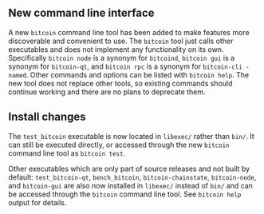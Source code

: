 New command line interface
--------------------------

A new `bitcoin` command line tool has been added to make features more
discoverable and convenient to use. The `bitcoin` tool just calls other
executables and does not implement any functionality on its own. Specifically
`bitcoin node` is a synonym for `bitcoind`, `bitcoin gui` is a synonym for
`bitcoin-qt`, and `bitcoin rpc` is a synonym for `bitcoin-cli -named`. Other
commands and options can be listed with `bitcoin help`. The new tool does not
replace other tools, so existing commands should continue working and there are
no plans to deprecate them.

Install changes
---------------

The `test_bitcoin` executable is now located in `libexec/` rather than `bin/`.
It can still be executed directly, or accessed through the new `bitcoin` command
line tool as `bitcoin test`.

Other executables which are only part of source releases and not built by
default: `test_bitcoin-qt`, `bench_bitcoin`, `bitcoin-chainstate`,
`bitcoin-node`, and `bitcoin-gui` are also now installed in `libexec/`
instead of `bin/` and can be accessed through the `bitcoin` command line tool.
See `bitcoin help` output for details.
